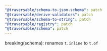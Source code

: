 ```yaml
---
"@traversable/schema-to-json-schema": patch
"@traversable/derive-validators": patch
"@traversable/schema-to-string": patch
"@traversable/registry": patch
"@traversable/schema": patch
---
```


breaking(schema): renames `t.inline` to `t.of`
